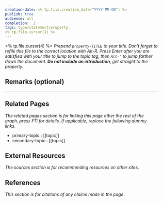 ```yaml
---
creation-date: <% tp.file.creation_date("YYYY-MM-DD") %>
publish: true
audience: all
completion: .1
tags: type/statement/property, 
<% tp.file.cursor(1) %>
---
```


<% tp.file.cursor(4) %> *Prepend `property-TITLE` to your title. Don't forget to refile this file to the correct location with Alt-R.*
*Press Enter after you are satisfied with your title to jump to the topic tag, then `Alt-'` to jump farther down the document. **Do not include an introduction**, get straight to the property.*

## Remarks (optional)


---
## Related Pages
*The related pages section is for linking this page other the rest of the graph, press F11 for details. If applicable, replace the following dummy links.*
- primary-topic:: \[\[topic\]\]
- secondary-topic:: \[\[topic\]\]

## External Resources
*The sources section is for recommending resources on other sites*.

## References
*This section is for citations of any claims made in the page*.